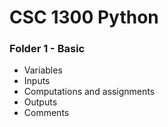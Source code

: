 # CSC 1300 Python

### Folder 1 - Basic
- Variables
- Inputs
- Computations and assignments
- Outputs
- Comments
